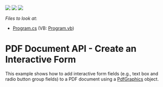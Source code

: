 <!-- default badges list -->
![](https://img.shields.io/endpoint?url=https://codecentral.devexpress.com/api/v1/VersionRange/128595405/17.1.3%2B)
[![](https://img.shields.io/badge/Open_in_DevExpress_Support_Center-FF7200?style=flat-square&logo=DevExpress&logoColor=white)](https://supportcenter.devexpress.com/ticket/details/T494635)
[![](https://img.shields.io/badge/📖_How_to_use_DevExpress_Examples-e9f6fc?style=flat-square)](https://docs.devexpress.com/GeneralInformation/403183)
<!-- default badges end -->
<!-- default file list -->
*Files to look at*:

* [Program.cs](./CS/AddFormFieldsToNewDocument/Program.cs) (VB: [Program.vb](./VB/AddFormFieldsToNewDocument/Program.vb))
<!-- default file list end -->
# PDF Document API - Create an Interactive Form


This example shows how to add interactive form fields (e.g., text box and radio button group fields) to a PDF document using a <a href="https://documentation.devexpress.com/#CoreLibraries/clsDevExpressPdfPdfGraphicstopic">PdfGraphics</a> object.

<br/>


